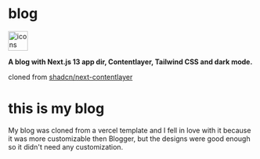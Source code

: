 # blog

<img src="https://skillicons.dev/icons?i=tailwind,ts,react,nextjs,js,md,vercel&perline=15" alt="icons" height="40"/>


<strong>A blog with Next.js 13 app dir, Contentlayer, Tailwind CSS and dark mode.</strong>


cloned from [shadcn/next-contentlayer](https://github.com/shadcn/next-contentlayer/)

# this is my blog

My blog was cloned from a vercel template and I fell in love with it because it was more customizable then Blogger, but the designs were good enough so it didn't need any customization.
